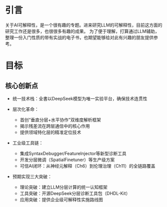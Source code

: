 # 引言
关于AI可解释性，是一个很有趣的专题。进来研究LLM的可解释性，目前这方面的研究工作还是很多，也很很多有趣的成果。
为了便于理解，打算通过LLM辅助，整理一份入门性质的带有实战的电子书，也期望能够给对此有兴趣的朋友提供参考。

# 目标
## 核心创新点
- 统一技术栈：全書以DeepSeek模型为唯一实验平台，确保技术连贯性
- 层次化革命：
    - 首创“垂直分层+水平协作”双维度解析框架
    - 揭示残差流在跨层通信中的核心作用
    - 提供领域特化层的精准定位技术
- 工业级工具链：
    - 集成SyntaxDebugger/FeatureInjector等新型诊断工具
    - 开发分层微调（SpatialFinetuner）等生产级方案
    - 可信AI闭环：从神经元解释（Ch6）到伦理治理（Ch11）的全链路覆盖

- 预期实现三大突破：
    - 理论突破：建立LLM分层计算的统一认知框架
    - 工具突破：开源DeepSeek分层诊断工具包（DHDL-Kit）
    - 应用突破：提供企业级可解释性实施路线图